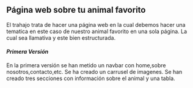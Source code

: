 ## Página web sobre tu animal favorito 

El trahajo trata de hacer una página web en la cual debemos hacer una tematica en este caso de nuestro animal favorito en una sola página. La cual sea llamativa y este bien estructurada.

#### ***Primera Versión***

En la primera versión se han metido un navbar con home,sobre nosotros,contacto,etc.
Se ha creado un carrusel de imagenes. Se han creado tres secciones con información sobre el animal y una tabla.
